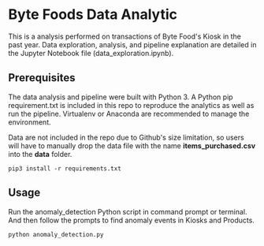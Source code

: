 # Byte Foods Data Analytic

This is a analysis performed on transactions of Byte Food's Kiosk in the past year. Data exploration, analysis, and pipeline explanation are detailed in the Jupyter Notebook file (data_exploration.ipynb). 

## Prerequisites
The data analysis and pipeline were built with Python 3. A Python pip requirement.txt is included in this repo to reproduce the analytics as well as run the pipeline. Virtualenv or Anaconda are recommended to manage the environment.

Data are not included in the repo due to Github's size limitation, so users will have to manually drop the data file with the name **items_purchased.csv** into the **data** folder.


```
pip3 install -r requirements.txt
```

## Usage
Run the anomaly_detection Python script in command prompt or terminal. And then follow the prompts to find anomaly events in Kiosks and Products.

```
python anomaly_detection.py
```